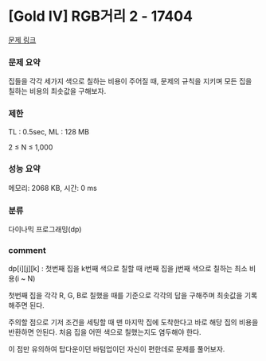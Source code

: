 
# [Gold IV] RGB거리 2 - 17404

[문제 링크](https://www.acmicpc.net/problem/17404)

### 문제 요약

<p> 집들을 각각 세가지 색으로 칠하는 비용이 주어질 때, 문제의 규칙을 지키며 모든 집을 칠하는 비용의 최솟값을 구해보자. </p>

### 제한

TL : 0.5sec, ML : 128 MB

2 ≤ N ≤ 1,000

### 성능 요약

메모리: 2068 KB, 시간: 0 ms

### 분류

다이나믹 프로그래밍(dp)

### comment

dp[i][j][k] : 첫번째 집을 k번째 색으로 칠할 때 i번째 집을 j번째 색으로 칠하는 최소 비용(i ~ N)

첫번째 집을 각각 R, G, B로 칠했을 때를 기준으로 각각의 답을 구해주며 최솟값을 기록해주면 된다.

주의할 점으로 기저 조건을 세팅할 때 맨 마지막 집에 도착한다고 바로 해당 집의 비용을 반환하면 안된다. 처음 집을 어떤 색으로 칠했는지도 염두해야 한다.

이 점만 유의하여 탑다운이던 바텀업이던 자신이 편한데로 문제를 풀어보자.

